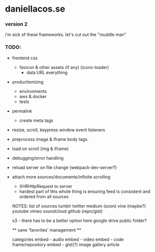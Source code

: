 # daniellacos.se
### version 2

i'm sick of these frameworks. let's cut out the "muddle man"

### TODO:
* frontend css
  * favicon & other assets (if any) (icons-loader)
    * data URL everything
* productionizing
  * environments
  * aws & docker
  * tests

* permalink
  * create meta tags

* resize, scroll, keypress window event listeners
* preprocess image & iframe body tags.
 * load on scroll (img & iframe)

* debugging/error handling
* reload server on file change (webpack-dev-server?)

* attach more sources/documents/infinite scrolling
  * XHRHttpRequest to server
  * hardest part of this whole thing is ensuring feed is consistent and ordered from all sources

  NOTES: list of sources
    tumblr
    twitter
    medium (soon)
    vine   (maybe?)
    youtube
    vimeo
    soundcloud
    github (repo/gist)

    s3 - there has to be a better option here
    google drive public folder?

    ** sane 'favorites' management **

  categories
    embed - audio
    embed - video
    embed - code frame/repository
    embed - gist(?)
    image gallery
    article
